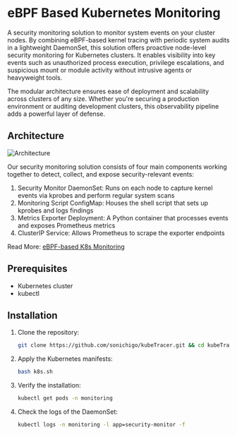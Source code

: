 # eBPF Based Kubernetes Monitoring
A security monitoring solution to monitor system events on your cluster nodes. By combining eBPF-based kernel tracing with periodic system audits in a lightweight DaemonSet, this solution offers proactive node-level security monitoring for Kubernetes clusters. It enables visibility into key events such as unauthorized process execution, privilege escalations, and suspicious mount or module activity without intrusive agents or heavyweight tools.

The modular architecture ensures ease of deployment and scalability across clusters of any size. Whether you're securing a production environment or auditing development clusters, this observability pipeline adds a powerful layer of defense.

## Architecture
![Architecture](https://github.com/Sonichigo/ebpf-k8s-monitoring/blob/main/k8s/main.svg)

Our security monitoring solution consists of four main components working together to detect, collect, and expose security-relevant events:

1. Security Monitor DaemonSet: Runs on each node to capture kernel events via kprobes and perform regular system scans
2. Monitoring Script ConfigMap: Houses the shell script that sets up kprobes and logs findings
3. Metrics Exporter Deployment: A Python container that processes events and exposes Prometheus metrics
4. ClusterIP Service: Allows Prometheus to scrape the exporter endpoints

Read More: [eBPF-based K8s Monitoring](https://blog.sonichigo.com/building-a-node-level-security-monitoring-pipeline)

## Prerequisites
- Kubernetes cluster
- kubectl

## Installation
1. Clone the repository:
   ```bash
   git clone https://github.com/sonichigo/kubeTracer.git && cd kubeTracer
   ```
2. Apply the Kubernetes manifests:
   ```bash
   bash k8s.sh
   ```
3. Verify the installation:
   ```bash
   kubectl get pods -n monitoring
   ```
4. Check the logs of the DaemonSet:
   ```bash
   kubectl logs -n monitoring -l app=security-monitor -f
   ```
